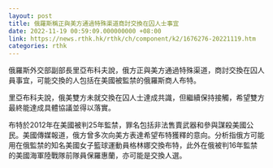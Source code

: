 ```yaml
---
layout: post
title: 俄羅斯稱正與美方通過特殊渠道商討交換在囚人士事宜
date: 2022-11-19 00:59:09.000000000 +08:00
link: https://news.rthk.hk/rthk/ch/component/k2/1676276-20221119.htm
categories: rthk
---
```


俄羅斯外交部副部長里亞布科夫說，俄方正與美方通過特殊渠道，商討交換在囚人員事宜，可能交換的人包括在美國被監禁的俄羅斯商人布特。

里亞布科夫說，俄美雙方未就交換在囚人士達成共識，但繼續保持接觸，希望雙方最終能達成具體協議並得以落實。

布特於2012年在美國被判25年監禁，罪名包括非法售賣武器和參與謀殺美國公民。美國傳媒報道，俄方曾多次向美方表達希望布特獲釋的意向。分析指俄方可能用在俄監禁的知名美國女子籃球運動員格林娜交換布特，此外在俄被判16年監禁的美國海軍陸戰隊前隊員保羅惠蘭，亦可能是交換人選。
